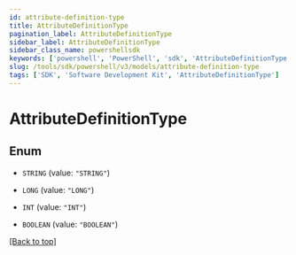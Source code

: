 ```yaml
---
id: attribute-definition-type
title: AttributeDefinitionType
pagination_label: AttributeDefinitionType
sidebar_label: AttributeDefinitionType
sidebar_class_name: powershellsdk
keywords: ['powershell', 'PowerShell', 'sdk', 'AttributeDefinitionType'] 
slug: /tools/sdk/powershell/v3/models/attribute-definition-type
tags: ['SDK', 'Software Development Kit', 'AttributeDefinitionType']
---
```



# AttributeDefinitionType

## Enum


* `STRING` (value: `"STRING"`)

* `LONG` (value: `"LONG"`)

* `INT` (value: `"INT"`)

* `BOOLEAN` (value: `"BOOLEAN"`)


[[Back to top]](#) 

